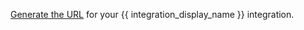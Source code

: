[Generate the URL][generate-url] for your {{ integration_display_name }}
integration.

[generate-url]: /help/generate-integration-url
